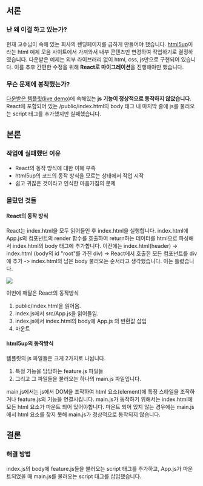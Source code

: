 ## 서론

### 난 왜 이걸 하고 있는가?

현재 교수님이 속해 있는 회사의 렌딩페이지를 급하게 만들어야 했습니다. [html5up](https://html5up.net/)이라는 html 예제 모음 사이트에서 가져와서 내부 콘텐츠만 변경하여 작업하기로 결정하였습니다. 다운받은 예제는 외부 라이브러리 없이 html, css, js만으로 구현되어 있습니다. 이를 추후 간편한 수정을 위해 **React로 마이그레이션**을 진행해야만 했습니다.

### 무슨 문제에 봉착했는가?

[다운받은 템플릿(live demo)](https://html5up.net/dimension)에 속해있는 **js 기능이 정상적으로 동작하지 않았습니다**. React에 포함되어 있는 /public/index.html의 body 태그 내 마지막 줄에 js를 불러오는 script 태그를 추가했지만 실패했습니다.

## 본론

### 작업에 실패했던 이유

* React의 동작 방식에 대한 이해 부족
* html5up의 코드의 동작 방식을 모르는 상태에서 작업 시작
* 쉽고 귀찮은 것이라고 인식한 마음가짐의 문제

### 몰랐던 것들

#### React의 동작 방식

React는 index.html을 모두 읽어들인 후 index.html을 실행합니다. index.html에 App.js의 컴포넌트의 render 함수를 호출하여 return하는 데이터를 html으로 파싱해서 index.html의 body 태그에 추가합니다. 이전에는 index.html(header) -> index.html (body의 id "root"를 가진 div) -> React에서 호출한 모든 컴포넌트를 div에 추가 -> index.html의 남은 body 불러오는 순서라고 생각했습니다. 이는 틀렸습니다.

![](https://blog.kakaocdn.net/dn/nS9Dv/btsEngKfvNC/odt0ioBLyoyIiHkm7a0Tuk/img.png)

이번에 깨달은 React의 동작방식

1. public/index.html을 읽어옴.
2. index.js에서 src/App.js을 읽어들임.
3. index.js에서 index.html의 body에 App.js 의 반환값 삽입
4. 마운트

#### html5up의 동작방식

템플릿의 js 파일들은 크게 2가지로 나뉩니다.

1. 특정 기능을 담당하는 feature.js 파일들
2. 그리고 그 파일들을 불러오는 하나의 main.js 파일입니다.

main.js에서는 js에서 DOM을 조작하여 html 요소(element)에 특정 스타일을 조작하거나 feature.js의 기능을 연결시킵니다. main.js가 동작하기 위해서는 index.html에 모든 html 요소가 마운트 되어 있어야합니다. 마운트 되어 있지 않는 경우에는 main.js에서 html 요소를 찾지 못해 main.js가 정상적으로 동작되지 않습니다.

## 결론

### 해결 방법

index.js의 body에 feature.js들을 불러오는 script 태그를 추가하고, App.js가 마운트되었을 때 main.js를 불러오는 script 태그를 삽입했습니다.